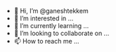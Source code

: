 - 👋 Hi, I’m @ganeshtekkem
- 👀 I’m interested in ...
- 🌱 I’m currently learning ...
- 💞️ I’m looking to collaborate on ...
- 📫 How to reach me ...

<!---
ganeshtekkem/ganeshtekkem is a ✨ special ✨ repository because its `README.md` (this file) appears on your GitHub profile.
You can click the Preview link to take a look at your changes.
--->
